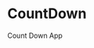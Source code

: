 # CountDown
 Count Down App
      
            
                                                             
                                                                               
                                                                              
                                                                       
                                                           
                                     
                      
                   
    
 
   
